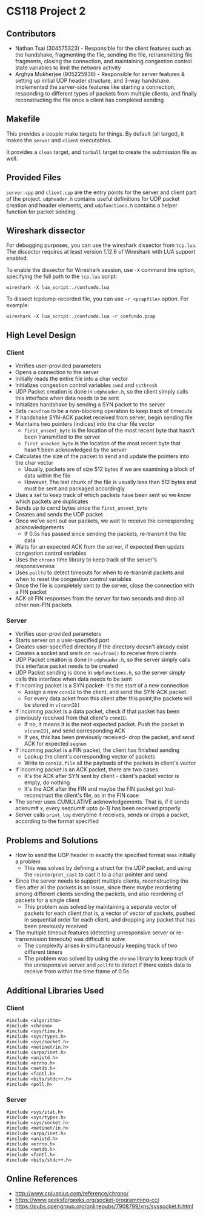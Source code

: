 # CS118 Project 2

## Contributors
* Nathan Tsai (304575323) - Responsible for the client features such as the handshake, fragmenting the file, sending the file, retransmitting file fragments, closing the connection, and maintaining congestion control state variables to limit the network activity
* Arghya Mukherjee (905225938) - Responsible for server features & setting up initial UDP header structure, and 3-way handshake. Implemented the server-side features like starting a connection, responding to different types of packets from multiple clients, and finally reconstructing the file once a client has completed sending

## Makefile

This provides a couple make targets for things.
By default (all target), it makes the `server` and `client` executables.

It provides a `clean` target, and `tarball` target to create the submission file as well.

## Provided Files

`server.cpp` and `client.cpp` are the entry points for the server and client part of the project. `udpheader.h` contains useful definitions for UDP packet creation and header elements, and `udpfunctions.h` contains a helper function for packet sending.

## Wireshark dissector

For debugging purposes, you can use the wireshark dissector from `tcp.lua`. The dissector requires
at least version 1.12.6 of Wireshark with LUA support enabled.

To enable the dissector for Wireshark session, use `-X` command line option, specifying the full
path to the `tcp.lua` script:

    wireshark -X lua_script:./confundo.lua

To dissect tcpdump-recorded file, you can use `-r <pcapfile>` option. For example:

    wireshark -X lua_script:./confundo.lua -r confundo.pcap

## High Level Design

### Client
* Verifies user-provided parameters
* Opens a connection to the server
* Initially reads the entire file into a char vector
* Initializes congestion control variables `cwnd` and `ssthresh`
* UDP Packet creation is done in `udpheader.h`, so the client simply calls this interface when data needs to be sent 
* Initializes handshake by sending a SYN packet to the server
* Sets `recvfrom` to be a non-blocking operation to keep track of timeouts
* If handshake SYN-ACK packet received from server, begin sending file
* Maintains two pointers (indices) into the char file vector
	* `first_unsent_byte` is the location of the most recent byte that hasn't been transmitted to the server
	* `first_unacked_byte` is the location of the most recent byte that hasn't been acknowledged by the server
* Calculates the size of the packet to send and update the pointers into the char vector
	* Usually, packets are of size 512 bytes if we are examining a block of data within the file
	* However, The last chunk of the file is usually less than 512 bytes and must be sent and packaged accordingly
* Uses a set to keep track of which packets have been sent so we know which packets are duplicates
* Sends up to cwnd bytes since the `first_unsent_byte`
* Creates and sends the UDP packet
* Once we've sent out our packets, we wait to receive the corresponding acknowledgements
	* If 0.5s has passed since sending the packets, re-transmit the file data
* Waits for an expected ACK from the server, if expected then update congestion control variables
* Uses the `chrono` time library to keep track of the server's responsiveness
* Uses `pollfd` to detect timeouts for when to re-transmit packets and when to reset the congestion control variables
* Once the file is completely sent to the server, close the connection with a FIN packet
* ACK all FIN responses from the server for two seconds and drop all other non-FIN packets

### Server
* Verifies user-provided parameters
* Starts server on a user-specified port
* Creates user-specified directory if the directory doesn't already exist
* Creates a socket and waits on `recvfrom()` to receive from clients
* UDP Packet creation is done in `udpheader.h`, so the server simply calls this interface packet needs to be created
* UDP Packet sending is done in `udpfunctions.h`, so the server simply calls this interface when data needs to be sent 
* If incoming packet is a SYN packet- it's the start of a new connection
	* Assign a new `connId` to the client, and send the SYN-ACK packet.
	* For every data acket from this client after this point,the packets will be stored in `v[connID]`
* If incoming packet is a data packet, check if that packet has been previously received from that client's `connID`. 
	* If no, it means it is the next expected packet. Push the packet in `v[connID]`, and send corresponding ACK
	* If yes, this has been previously received- drop the packet, and send ACK for expected `seqnum`
* If incoming packet is a FIN packet, the client has finished sending
	* Lookup the client's corresponding vector of packets
	* Write to `connId.file` all the payloads of the packets in client's vector
* If incoming packet is an ACK packet, there are two cases
	* It's the ACK after SYN sent by client - client's packet vector is empty, do nothing
	* It's the ACK after the FIN and maybe the FIN packet got lost- reconstruct the client's file, as in the FIN case
* The server uses CUMULATIVE acknowledgements. That is, if it sends acknum# x, every seqnum# upto (x-1) has been received properly
* Server calls `print_log` everytime it receives, sends or drops a packet, according to the format specified


## Problems and Solutions
* How to send the UDP header in exactly the specified format was initially a problem
	* This was solved by defining a struct for the UDP packet, and using the `reinterpret_cast` to cast it to a char pointer and send
* Since the server needs to support multiple clients, reconstructing the files after all the packets is an issue, since there maybe reordering among different clients sending the packets, and also reordering of packets for a single client
	* This problem was solved by maintaining a separate vector of packets for each client,that is, a vector of vector of packets, pushed in sequential order for each client, and dropping any packet that has been previously received
* The multiple timeout features (detecting unresponsive server or re-transmission timeouts) was difficult to solve
	* The complexity arises in simultaneously keeping track of two different timers
	* The problem was solved by using the `chrono` library to keep track of the unresponsive server and `pollfd` to detect if there exists data to receive from within the time frame of 0.5s

## Additional Libraries Used

### Client
```
#include <algorithm>
#include <chrono>
#include <sys/time.h>
#include <sys/types.h>
#include <sys/socket.h>
#include <netinet/in.h>
#include <arpa/inet.h>
#include <unistd.h>
#include <errno.h>
#include <netdb.h>
#include <fcntl.h>
#include <bits/stdc++.h>
#include <poll.h>
```

### Server
```
#include <sys/stat.h>
#include <sys/types.h>
#include <sys/socket.h>
#include <netinet/in.h>
#include <arpa/inet.h>
#include <unistd.h>
#include <errno.h>
#include <netdb.h>
#include <fcntl.h>
#include <bits/stdc++.h>
```

## Online References
* http://www.cplusplus.com/reference/chrono/
* https://www.geeksforgeeks.org/socket-programming-cc/
* https://pubs.opengroup.org/onlinepubs/7908799/xns/syssocket.h.html
